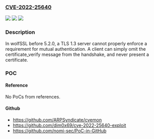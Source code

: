### [CVE-2022-25640](https://cve.mitre.org/cgi-bin/cvename.cgi?name=CVE-2022-25640)
![](https://img.shields.io/static/v1?label=Product&message=n%2Fa&color=blue)
![](https://img.shields.io/static/v1?label=Version&message=n%2Fa&color=blue)
![](https://img.shields.io/static/v1?label=Vulnerability&message=n%2Fa&color=brighgreen)

### Description

In wolfSSL before 5.2.0, a TLS 1.3 server cannot properly enforce a requirement for mutual authentication. A client can simply omit the certificate_verify message from the handshake, and never present a certificate.

### POC

#### Reference
No PoCs from references.

#### Github
- https://github.com/ARPSyndicate/cvemon
- https://github.com/dim0x69/cve-2022-25640-exploit
- https://github.com/nomi-sec/PoC-in-GitHub

